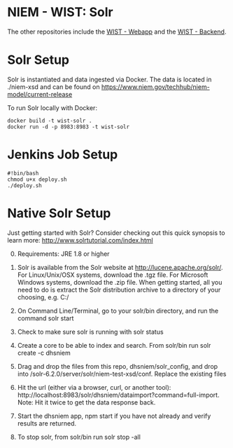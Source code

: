 NIEM - WIST: Solr
=================

The other repositories include the [WIST - Webapp](https://github.com/NIEMconnects/wist-frontend) and the [WIST - Backend](https://github.com/NIEMconnects/wist-backend).

# Solr Setup

Solr is instantiated and data ingested via Docker. The data is located in ./niem-xsd and can be found on https://www.niem.gov/techhub/niem-model/current-release

To run Solr locally with Docker:

```
docker build -t wist-solr .
docker run -d -p 8983:8983 -t wist-solr
```

# Jenkins Job Setup 

```
#!bin/bash
chmod u+x deploy.sh
./deploy.sh
```

# Native Solr Setup

Just getting started with Solr? Consider checking out this quick synopsis to learn more: http://www.solrtutorial.com/index.html

0) Requirements: JRE 1.8 or higher

1) Solr is available from the Solr website at http://lucene.apache.org/solr/. For Linux/Unix/OSX systems, download the .tgz file. For Microsoft Windows systems, download the .zip file. When getting started, all you need to do is extract the Solr distribution archive to a directory of your choosing, e.g. C:/

2) On Command Line/Terminal, go to your solr/bin directory, and run the command solr start

3) Check to make sure solr is running with solr status

4) Create a core to be able to index and search. From solr/bin run solr create -c dhsniem

5) Drag and drop the files from this repo, dhsniem/solr_config, and drop into /solr-6.2.0/server/solr/niem-test-xsd/conf. Replace the existing files

6) Hit the url (either via a browser, curl, or another tool): http://localhost:8983/solr/dhsniem/dataimport?command=full-import. Note: Hit it twice to get the data response back.

7) Start the dhsniem app, npm start if you have not already and verify results are returned.

8) To stop solr, from solr/bin run solr stop -all